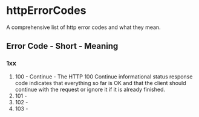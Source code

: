 # httpErrorCodes
A comprehensive list of http error codes and what they mean.


## Error Code - Short - Meaning

### 1xx
1. 100 - Continue - The HTTP 100 Continue informational status response code indicates that everything so far is OK and that the client should continue with the request or ignore it if it is already finished.
2. 101 -
3. 102 -
4. 103 -
